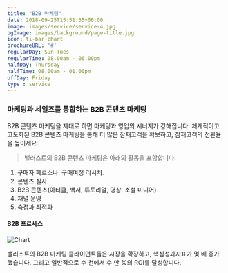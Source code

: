 ```yaml
---
title: "B2B 마케팅"
date: 2018-09-25T15:51:35+06:00
image: images/service/service-4.jpg
bgImage: images/background/page-title.jpg
icon: ti-bar-chart
brochureURL: '#'
regularDay: Sun-Tues
regularTime: 08.00am - 06.00pm
halfDay: Thursday
halfTime: 08.00am - 01.00pm
offDay: Friday
type : service
---
```


### 마케팅과 세일즈를 통합하는 B2B 콘텐츠 마케팅 

B2B 콘텐츠 마케팅을 제대로 하면 마케팅과 영업의 시너지가 강해집니다. 체계적이고 고도화된 B2B 콘텐츠 마케팅을 통해 더 많은 잠재고객을 확보하고, 잠재고객의 전환율을 높이세요.  


>밸러스트의 B2B 콘텐츠 마케팅은 아래의 활동을 포함합니다. 

1. 구매자 페르소나. 구매여정 리서치.
2. 콘텐츠 실사
3. B2B 콘텐츠(아티클, 백서, 튜토리얼, 영상, 소셜 미디어)
4. 채널 운영
5. 측정과 최적화

#### B2B 프로세스

![Chart](../../images/service/service-chart.jpg)

밸러스트의 B2B 마케팅 클라이언트들은 시장을 확장하고, 핵심성과지표가 몇 배 증가했습니다. 그리고 일반적으로 수 천에서 수 만 %의 ROI를 달성합니다.    
